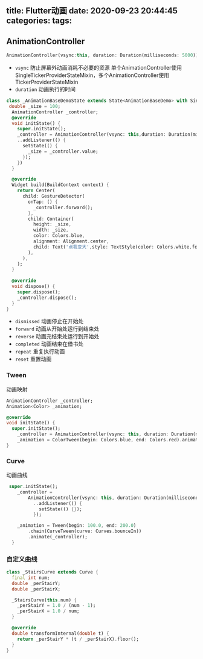 title: Flutter动画
date: 2020-09-23 20:44:45
categories:
tags:
---

<!--more-->
## AnimationController
```dart
AnimationController(vsync:this, duration: Duration(milliseconds: 5000));
```
- `vsync` 防止屏幕外动画消耗不必要的资源 单个AnimationController使用SingleTickerProviderStateMixin，多个AnimationController使用TickerProviderStateMixin
- `duration` 动画执行的时间
```dart
class _AnimationBaseDemoState extends State<AnimationBaseDemo> with SingleTickerProviderStateMixin {
 double _size = 100;
  AnimationController _controller;
  @override
  void initState() {
    super.initState();
    _controller = AnimationController(vsync: this,duration: Duration(milliseconds: 500),lowerBound: 100,upperBound: 200)
    ..addListener(() {
      setState(() {
        _size = _controller.value;
      });
    })
  }

  @override
  Widget build(BuildContext context) {
    return Center(
      child: GestureDetector(
        onTap: () {
          _controller.forward();
        },
        child: Container(
          height: _size,
          width: _size,
          color: Colors.blue,
          alignment: Alignment.center,
          child: Text('点我变大',style: TextStyle(color: Colors.white,fontSize: 18),),
        ),
      ),
    );
  }
  
  @override
  void dispose() {
    super.dispose();
    _controller.dispose();
  }
}
```
- `dismissed` 动画停止在开始处
- `forward` 动画从开始处运行到结束处
- `reverse` 动画充结束处运行到开始处
- `completed` 动画结束在借书处
- `repeat` 重复执行动画
- `reset` 重置动画
### Tween
动画映射
```dart
AnimationController _controller;
Animation<Color> _animation;

@override
void initState() {
  super.initState();
    _controller = AnimationController(vsync: this, duration: Duration(milliseconds: 500));
    _animation = ColorTween(begin: Colors.blue, end: Colors.red).animate(_controller);
}
```

### Curve
动画曲线
```dart
 super.initState();
    _controller =
        AnimationController(vsync: this, duration: Duration(milliseconds: 1000))
          ..addListener(() {
            setState(() {});
          });

    _animation = Tween(begin: 100.0, end: 200.0)
        .chain(CurveTween(curve: Curves.bounceIn))
        .animate(_controller);
  }
```
### 自定义曲线
```dart
class _StairsCurve extends Curve {
  final int num;
  double _perStairY;
  double _perStairX;

  _StairsCurve(this.num) {
    _perStairY = 1.0 / (num - 1);
    _perStairX = 1.0 / num;
  }

  @override
  double transformInternal(double t) {
    return _perStairY * (t / _perStairX).floor();
  }
}
```